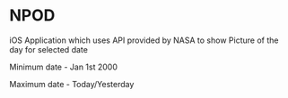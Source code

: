 # NPOD
iOS Application which uses API provided by NASA to show Picture of the day for selected date

Minimum date - Jan 1st 2000

Maximum date - Today/Yesterday
